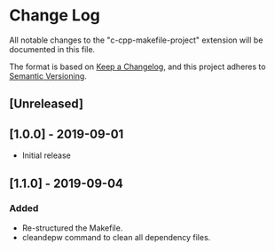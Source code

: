 # Change Log

All notable changes to the "c-cpp-makefile-project" extension will be documented in this file.

The format is based on [Keep a Changelog](https://keepachangelog.com/en/1.0.0/),
and this project adheres to [Semantic Versioning](https://semver.org/spec/v2.0.0.html).

## [Unreleased]

## [1.0.0] - 2019-09-01
- Initial release

## [1.1.0] - 2019-09-04
### Added
- Re-structured the Makefile.
- cleandepw command to clean all dependency files.
